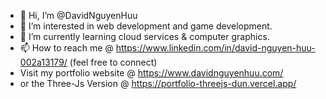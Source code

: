 - 👋 Hi, I’m @DavidNguyenHuu
- 👀 I’m interested in web development and game development.
- 🌱 I’m currently learning cloud services & computer graphics.
- 📫 How to reach me @ https://www.linkedin.com/in/david-nguyen-huu-002a13179/ (feel free to connect)
-  Visit my portfolio website @ https://www.davidnguyenhuu.com/
-  or the Three-Js Version @ https://portfolio-threejs-dun.vercel.app/

<!---
DavidNguyenHuu/DavidNguyenHuu is a ✨ special ✨ repository because its `README.md` (this file) appears on your GitHub profile.
You can click the Preview link to take a look at your changes.
--->
